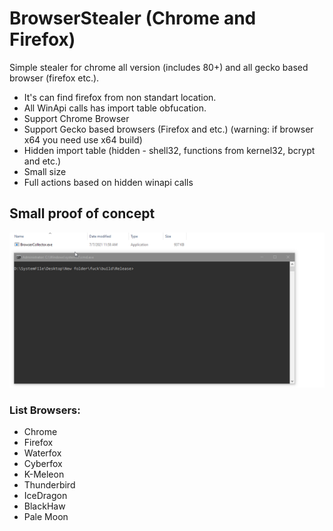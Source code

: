 # BrowserStealer (Chrome and Firefox)
Simple stealer for chrome all version (includes 80+) and all gecko based browser (firefox etc.). 

- It's can find firefox from non standart location.
- All WinApi calls has import table obfucation.
- Support Chrome Browser
- Support Gecko based browsers (Firefox and etc.) (warning: if browser x64 you need use x64 build)
- Hidden import table (hidden - shell32, functions from kernel32, bcrypt and etc.)
- Small size
- Full actions based on hidden winapi calls

## Small proof of concept

![alt text](https://raw.githubusercontent.com/SaulBerrenson/BrowserStealer/main/miscs/proof/DOoS5hYVlu.gif)

### List Browsers:

- Chrome
- Firefox
- Waterfox
- Cyberfox
- K-Meleon
- Thunderbird
- IceDragon
- BlackHaw
- Pale Moon

